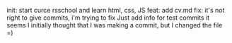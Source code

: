 init: start curce rsschool and learn html, css, JS
feat: add cv.md 
fix: it's not right to give commits, i'm trying to fix
Just add info for test commits
it seems I initially thought that I was making a commit, but I changed the file =)
